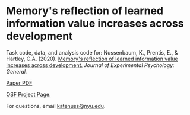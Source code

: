 # Memory's reflection of learned information value increases across development

Task code, data, and analysis code for: Nussenbaum, K., Prentis, E., & Hartley, C.A. (2020). [Memory's reflection of learned information value increases across development.](https://psycnet.apa.org/record/2020-18143-001) *Journal of Experimental Psychology: General.*

[Paper PDF](http://www.katenuss.com/papers/Nussenbaum_2020_Journal_of_Experimental_Psychology_General.pdf)

[OSF Project Page.](https://osf.io/h9ncs/)

For questions, email katenuss@nyu.edu.

